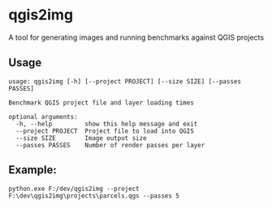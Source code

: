 # qgis2img

A tool for generating images and running benchmarks against QGIS projects 

## Usage

```
usage: qgis2img [-h] [--project PROJECT] [--size SIZE] [--passes PASSES]

Benchmark QGIS project file and layer loading times

optional arguments:
  -h, --help         show this help message and exit
  --project PROJECT  Project file to load into QGIS
  --size SIZE        Image output size
  --passes PASSES    Number of render passes per layer
```

## Example:

```
python.exe F:/dev/qgis2img --project F:\dev\qgis2img\projects\parcels.qgs --passes 5
```

